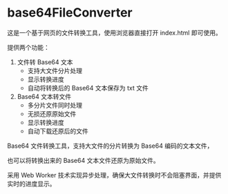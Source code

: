 # base64FileConverter

这是一个基于网页的文件转换工具，使用浏览器直接打开 index.html 即可使用。

提供两个功能：

1. 文件转 Base64 文本
   - 支持大文件分片处理
   - 显示转换进度
   - 自动将转换后的 Base64 文本保存为 txt 文件
2. Base64 文本转文件
   - 多分片文件同时处理
   - 无损还原原始文件
   - 显示转换进度
   - 自动下载还原后的文件

Base64 文件转换工具，支持大文件的分片转换为 Base64 编码的文本文件，

也可以将转换出来的 Base64 文本文件还原为原始文件。

采用 Web Worker 技术实现异步处理，确保大文件转换时不会阻塞界面，并提供实时的进度显示。
